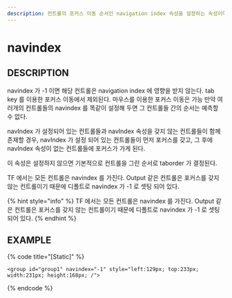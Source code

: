 ```yaml
---
description: 컨트롤의 포커스 이동 순서인 navigation index 속성을 설정하는 속성이다.
---
```


# navindex

## DESCRIPTION

navindex 가 -1 이면 해당 컨트롤은 navigation index 에 영향을 받지 않는다. tab key 를 이용한 포커스 이동에서 제외된다. 마우스를 이용한 포커스 이동은 가능 만약 여러개의 컨트롤들의 navindex 를 똑같이 설정해 두면 그 컨트롤들 간의 순서는 예측할 수 없다.

navIndex 가 설정되어 있는 컨트롤들과 navIndex 속성을 갖지 않는 컨트롤들이 함께 존재할 경우, navIndex 가 설정 되어 있는 컨트롤들이 먼저 포커스를 갖고, 그 후에 navIndex 속성이 없는 컨트롤들에 포커스가 가게 된다.

이 속성은 설정하지 않으면 기본적으로 컨트롤을 그린 순서로 taborder 가 결정된다.

TF 에서는 모든 컨트롤은 navindex 를 가진다. Output 같은 컨트롤은 포커스를 갖지 않는 컨트롤이기 때문에 디폴트로 navindex 가 -1 로 셋팅 되어 있다.

{% hint style="info" %}
TF 에서는 모든 컨트롤은 navindex 를 가진다. Output 같은 컨트롤은 포커스를 갖지 않는 컨트롤이기 때문에 디폴트로 navindex 가 -1 로 셋팅 되어 있다.
{% endhint %}

## EXAMPLE

{% code title="\[Static\]" %}
```markup
<group id="group1" navindex="-1" style="left:129px; top:233px; width:231px; height:168px; /">
```
{% endcode %}

